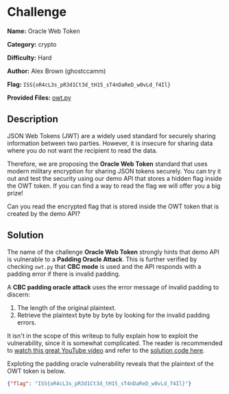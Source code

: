 # Challenge

**Name:** Oracle Web Token

**Category:** crypto

**Difficulty:** Hard

**Author:** Alex Brown (ghostccamm)

**Flag:** `ISS{oR4cL3s_pR3d1Ct3d_tH15_sT4nDaReD_w0vLd_f4Il}`

**Provided Files:** [owt.py](publish/owt.py)

## Description

JSON Web Tokens (JWT) are a widely used standard for securely sharing information between two parties. However, it is insecure for sharing data where you do not want the recipient to read the data. 

Therefore, we are proposing the **Oracle Web Token** standard that uses modern military encryption for sharing JSON tokens securely. You can try it out and test the security using our demo API that stores a hidden flag inside the OWT token. If you can find a way to read the flag we will offer you a big prize!

Can you read the encrypted flag that is stored inside the OWT token that is created by the demo API?

## Solution

The name of the challenge **Oracle Web Token** strongly hints that demo API is vulnerable to a **Padding Oracle Attack**. This is further verified by checking `owt.py` that **CBC mode** is used  and the API responds with a padding error if there is invalid padding.

A **CBC padding oracle attack** uses the error message of invalid padding to discern:

1) The length of the original plaintext.
2) Retrieve the plaintext byte by byte by looking for the invalid padding errors.

It isn't in the scope of this writeup to fully explain how to exploit the vulnerability, since it is somewhat complicated. The reader is recommended to [watch this great YouTube video](https://www.youtube.com/watch?v=aH4DENMN_O4) and refer to the [solution code here](solution/exploit.py).

Exploting the padding oracle vulnerability reveals that the plaintext of the OWT token is below.

```json
{"flag": "ISS{oR4cL3s_pR3d1Ct3d_tH15_sT4nDaReD_w0vLd_f4Il}"}
```